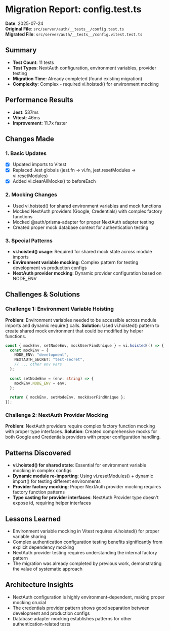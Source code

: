 # Migration Report: config.test.ts

**Date**: 2025-07-24  
**Original File**: `src/server/auth/__tests__/config.test.ts`  
**Migrated File**: `src/server/auth/__tests__/config.vitest.test.ts`  

## Summary
- **Test Count**: 11 tests
- **Test Types**: NextAuth configuration, environment variables, provider testing
- **Migration Time**: Already completed (found existing migration)
- **Complexity**: Complex - required vi.hoisted() for environment mocking

## Performance Results
- **Jest**: 537ms
- **Vitest**: 46ms  
- **Improvement**: 11.7x faster

## Changes Made

### 1. Basic Updates
- [x] Updated imports to Vitest
- [x] Replaced Jest globals (jest.fn → vi.fn, jest.resetModules → vi.resetModules)
- [x] Added vi.clearAllMocks() to beforeEach

### 2. Mocking Changes
- Used vi.hoisted() for shared environment variables and mock functions
- Mocked NextAuth providers (Google, Credentials) with complex factory functions
- Mocked @auth/prisma-adapter for proper NextAuth adapter testing
- Created proper mock database context for authentication testing

### 3. Special Patterns
- **vi.hoisted() usage**: Required for shared mock state across module imports
- **Environment variable mocking**: Complex pattern for testing development vs production configs
- **NextAuth provider mocking**: Dynamic provider configuration based on NODE_ENV

## Challenges & Solutions

### Challenge 1: Environment Variable Hoisting
**Problem**: Environment variables needed to be accessible across module imports and dynamic require() calls.
**Solution**: Used vi.hoisted() pattern to create shared mock environment that could be modified by helper functions.

```typescript
const { mockEnv, setNodeEnv, mockUserFindUnique } = vi.hoisted(() => {
  const mockEnv = { 
    NODE_ENV: "development",
    NEXTAUTH_SECRET: "test-secret",
    // ... other env vars
  };
  
  const setNodeEnv = (env: string) => { 
    mockEnv.NODE_ENV = env; 
  };
  
  return { mockEnv, setNodeEnv, mockUserFindUnique };
});
```

### Challenge 2: NextAuth Provider Mocking
**Problem**: NextAuth providers require complex factory function mocking with proper type interfaces.
**Solution**: Created comprehensive mocks for both Google and Credentials providers with proper configuration handling.

## Patterns Discovered
- **vi.hoisted() for shared state**: Essential for environment variable mocking in complex configs
- **Dynamic module re-importing**: Using vi.resetModules() + dynamic import() for testing different environments
- **Provider factory mocking**: Proper NextAuth provider mocking requires factory function patterns
- **Type casting for provider interfaces**: NextAuth Provider type doesn't expose id, requiring helper interfaces

## Lessons Learned
- Environment variable mocking in Vitest requires vi.hoisted() for proper variable sharing
- Complex authentication configuration testing benefits significantly from explicit dependency mocking
- NextAuth provider testing requires understanding the internal factory pattern
- The migration was already completed by previous work, demonstrating the value of systematic approach

## Architecture Insights
- NextAuth configuration is highly environment-dependent, making proper mocking crucial
- The credentials provider pattern shows good separation between development and production configs
- Database adapter mocking establishes patterns for other authentication-related tests